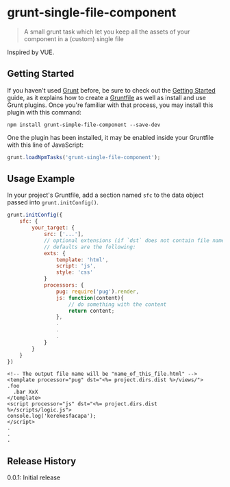 # grunt-single-file-component

> A small grunt task which let you keep all the assets of your component in a (custom) single file

Inspired by VUE.

## Getting Started
If you haven't used [Grunt](http://gruntjs.com/) before, be sure to check out the [Getting Started](http://gruntjs.com/getting-started) guide, as it explains how to create a [Gruntfile](http://gruntjs.com/sample-gruntfile) as well as install and use Grunt plugins. Once you're familiar with that process, you may install this plugin with this command:

```shell
npm install grunt-simple-file-component --save-dev
```

One the plugin has been installed, it may be enabled inside your Gruntfile with this line of JavaScript:

```js
grunt.loadNpmTasks('grunt-single-file-component');
```

## Usage Example
In your project's Gruntfile, add a section named `sfc` to the data object passed into `grunt.initConfig()`.

```js
grunt.initConfig({
    sfc: {
        your_target: {
            src: ['...'],
            // optional extensions (if `dst` does not contain file name), 
            // defaults are the following:
            exts: {
                template: 'html',
                script: 'js',
                style: 'css'		
            }
            processors: {
                pug: require('pug').render,
                js: function(content){
                    // do something with the content
                    return content;
                },
                .
                .
                .
            }
        }
    }
})
```

```sfc
<!-- The output file name will be "name_of_this_file.html" -->
<template processor="pug" dst="<%= project.dirs.dist %>/views/">
.foo
  .bar XxX
</template>
<script processor="js" dst="<%= project.dirs.dist %>/scripts/logic.js">
console.log('kerekesfacapa');
</script>
.
.
.
```

## Release History
0.0.1: Initial release
